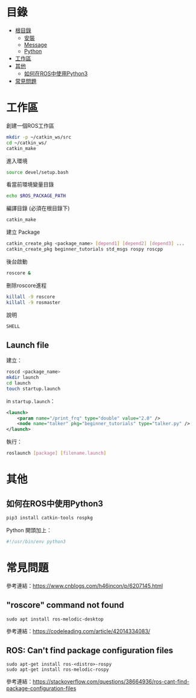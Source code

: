 # 目錄
* [根目錄](https://github.com/kkldream/ROS-Note/)
    * [安裝](安裝)
    * [Message](Message)
    * [Python](Python)
* [工作區](#工作區)
* [其他](#其他)
    * [如何在ROS中使用Python3](#如何在ROS中使用Python3)
* [常見問題](#常見問題)

# 工作區
創建一個ROS工作區
```sh
mkdir -p ~/catkin_ws/src
cd ~/catkin_ws/
catkin_make
```
進入環境
```sh
source devel/setup.bash
```
看當前環境變量目錄
```sh
echo $ROS_PACKAGE_PATH
```
編譯目錄 (必須在根目錄下)
```sh
catkin_make
```
建立 Package
```sh
catkin_create_pkg <package_name> [depend1] [depend2] [depend3] ...
catkin_create_pkg beginner_tutorials std_msgs rospy roscpp
```
後台啟動
```sh
roscore &
```
刪除roscore進程
```sh
killall -9 roscore
killall -9 rosmaster
```
說明
```sh
SHELL
```
## Launch file
建立：
```sh
roscd <package_name>
mkdir launch
cd launch
touch startup.launch
```
in `startup.launch`：
```xml
<launch>
    <param name="/print_frq" type="double" value="2.0" />
    <node name="talker" pkg="beginner_tutorials" type="talker.py" />
</launch>
```
執行：
```sh
roslaunch [package] [filename.launch]
```

# 其他
## 如何在ROS中使用Python3
```sh
pip3 install catkin-tools rospkg
```
Python 開頭加上：
```python
#!/usr/bin/env python3
```

# 常見問題
參考連結：https://www.cnblogs.com/h46incon/p/6207145.html
## "roscore" command not found

    sudo apt install ros-melodic-desktop

參考連結：https://codeleading.com/article/42014334083/

## ROS: Can't find package configuration files

    sudo apt-get install ros-<distro>-rospy
    sudo apt-get install ros-melodic-rospy

參考連結：https://stackoverflow.com/questions/38664936/ros-cant-find-package-configuration-files
